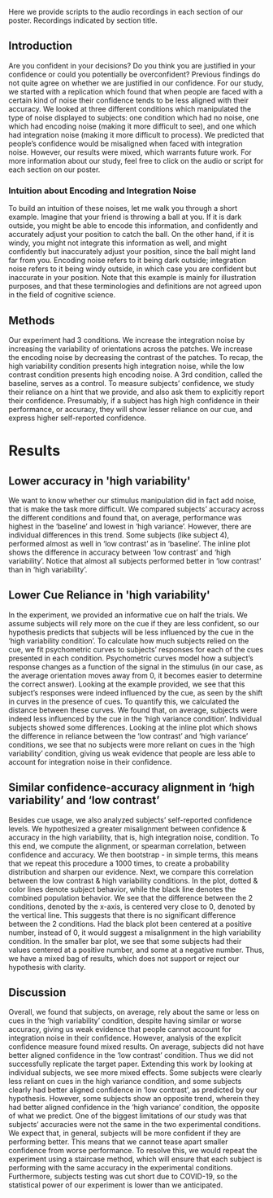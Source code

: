 Here we provide scripts to the audio recordings in each section of our poster.
Recordings indicated by section title.

## Introduction
Are you confident in your decisions? Do you think you are justified in your confidence or could you potentially be overconfident? Previous findings do not quite agree on whether we are justified in our confidence. For our study, we started with a replication which found that when people are faced with a certain kind of noise their confidence tends to be less aligned with their accuracy. We looked at three different conditions which manipulated the type of noise displayed to subjects: one condition which had no noise, one which had encoding noise (making it more difficult to see), and one which had integration noise (making it more difficult to process). We predicted that people’s confidence would be misaligned when faced with integration noise. However, our results were mixed, which warrants future work. For more information about our study, feel free to click on the audio or script for each section on our poster.

### Intuition about Encoding and Integration Noise
To build an intuition of these noises, let me walk you through a short example. Imagine that your friend is throwing a ball at you. If it is dark outside, you might be able to encode this information, and confidently and accurately adjust your position to catch the ball. On the other hand, if it is windy, you might not integrate this information as well, and might confidently but inaccurately adjust your position, since the ball might land far from you. Encoding noise refers to it being dark outside; integration noise refers to it being windy outside, in which case you are confident but inaccurate in your position. Note that this example is mainly for illustration purposes, and that these terminologies and definitions are not agreed upon in the field of cognitive science.

## Methods
Our experiment had 3 conditions. We increase the integration noise by increasing the variability of orientations across the patches. We increase the encoding noise by decreasing the contrast of the patches. To recap, the high variability condition presents high integration noise, while the low contrast condition presents high encoding noise. A 3rd condition, called the baseline, serves as a control. To measure subjects’ confidence, we study their reliance on a hint that we provide, and also ask them to explicitly report their confidence. Presumably, if a subject has high high confidence in their performance, or accuracy, they will show lesser reliance on our cue, and express higher self-reported confidence.

# Results

## Lower accuracy in 'high variability'
We want to know whether our stimulus manipulation did in fact add noise, 
that is make the task more difficult. We compared subjects’ accuracy across
the different conditions and found that, on average, performance was highest
in the ‘baseline’ and lowest in ‘high variance’. However, there are 
individual differences in this trend. Some subjects (like subject 4), 
performed almost as well in ‘low contrast’ as in ‘baseline’. The inline 
plot shows the difference in accuracy between ‘low contrast’ and ‘high 
variability’. Notice that almost all subjects performed better in ‘low 
contrast’ than in ‘high variability’.

## Lower Cue Reliance in 'high variability'
In the experiment, we provided an informative cue on half the trials. We 
assume subjects will rely more on the cue if they are less confident, so our
hypothesis predicts that subjects will be less influenced by the cue in the
‘high variability condition’.
To calculate how much subjects relied on the cue, we fit psychometric curves
to subjects’ responses for each of the cues presented in each condition. 
Psychometric curves model how a subject’s response changes as a function of
the signal in the stimulus (in our case, as the average orientation moves
away from 0, it becomes easier to determine the correct answer). Looking at
the example provided, we see that this subject’s responses were indeed 
influenced by the cue, as seen by the shift in curves in the presence of 
cues. To quantify this, we calculated the distance between these curves.
We found that, on average, subjects were indeed less influenced by the cue
in the ‘high variance condition’. Individual subjects showed some differences.
Looking at the inline plot which shows the difference in reliance between
the ‘low contrast’ and ‘high variance’ conditions, we see that no subjects
were more reliant on cues in the ‘high variability’ condition, giving us 
weak evidence that people are less able to account for integration noise
in their confidence.

## Similar confidence-accuracy alignment in ‘high variability’ and ‘low contrast’
Besides cue usage, we also analyzed subjects’ self-reported confidence levels. We hypothesized a greater misalignment between confidence & accuracy in the high variability, that is, high integration noise, condition. To this end, we compute the alignment, or spearman correlation, between confidence and accuracy. We then bootstrap - in simple terms, this means that we repeat this procedure a 1000 times, to create a probability distribution and sharpen our evidence. Next, we compare this correlation between the low contrast & high variability conditions. In the plot, dotted & color lines denote subject behavior, while the black line denotes the combined population behavior. We see that the difference between the 2 conditions, denoted by the x-axis, is centered very close to 0, denoted by the vertical line. This suggests that there is no significant difference between the 2 conditions. Had the black plot been centered at a positive number, instead of 0, it would suggest a misalignment in the high variability condition. In the smaller bar plot, we see that some subjects had their values centered at a positive number, and some at a negative number. Thus, we have a mixed bag of results, which does not support or reject our hypothesis with clarity.

## Discussion
Overall, we found that subjects, on average, rely about the same or less
on cues in the ‘high variability’ condition, despite having similar or
worse accuracy, giving us weak evidence that people cannot account for
integration noise in their confidence. However, analysis of the explicit
confidence measure found mixed results. On average, subjects did not have
better aligned confidence in the ‘low contrast’ condition. Thus we did 
not successfully replicate the target paper.
Extending this work by looking at individual subjects, we see more mixed
effects. Some subjects were clearly less reliant on cues in the high 
variance condition, and some subjects clearly had better aligned confidence
in ‘low contrast’, as predicted by our hypothesis. However, some subjects
show an opposite trend, wherein they had better aligned confidence in the
‘high variance’ condition, the opposite of what we predict.
One of the biggest limitations of our study was that subjects’ accuracies
were not the same in the two experimental conditions. We expect that, in
general, subjects will be more confident if they are performing better.
This means that we cannot tease apart smaller confidence from worse 
performance. To resolve this, we would repeat the experiment using a
staircase method, which will ensure that each subject is performing with
the same accuracy in the experimental conditions. Furthermore, subjects
testing was cut short due to COVID-19, so the statistical power of our
experiment is lower than we anticipated.



